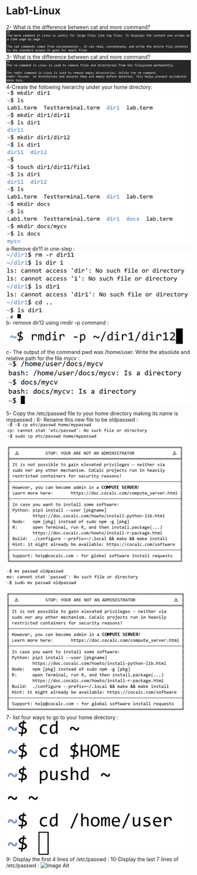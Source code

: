 # Lab1-Linux
2- What is the difference between cat and more command?
  ![Image Alt](https://github.com/Taghreeda20/Lab1-Linux/blob/c3b99842333eefbf6ebddd7a8bbdfb961e39500f/Screenshot%202025-04-05%20222828.png)
3- What is the difference between cat and more command?
 ![Image Alt](https://github.com/Taghreeda20/Lab1-Linux/blob/b7fb229ce67238b1dee93b456247bbb5f1714b58/Screenshot%202025-04-05%20225134.png)
 4-Create the following hierarchy under your home directory:
 ![Image Alt](https://github.com/Taghreeda20/Lab1-Linux/blob/9418eefe0041f38edc8dbfda4ea4cb6a24f34937/Screenshot%202025-04-05%20213319.png)
  a-Remove dir11 in one-step : 
     ![Image Alt](https://github.com/Taghreeda20/Lab1-Linux/blob/2b9fb82545302d6da45929ed74b7e31a5f224954/Screenshot%202025-04-05%20221356.png)
  b- remove dir12 using rmdir –p command : 
     ![Image Alt](https://github.com/Taghreeda20/Lab1-Linux/blob/016f495d06ee812c9ea00e36e93ac5eb101ed659/Screenshot%202025-04-05%20221209.png)
  c- The output of the command pwd was /home/user. Write the absolute and relative path for the file mycv : 
      ![Image Alt](https://github.com/Taghreeda20/Lab1-Linux/blob/ac7465e7a4946a100709b87c69fe0593d079b91e/Screenshot%202025-04-05%20220421.png)
      
  5-  Copy the /etc/passwd file to your home directory making its name is mypasswd :
  6-  Rename this new file to be oldpasswd :
   ![Image Alt](https://github.com/Taghreeda20/Lab1-Linux/blob/ec9a0d45819a3a6d8246fdf6ece3fd4dce95a4b9/Screenshot%202025-04-05%20232900.png)
    ![Image Alt](https://github.com/Taghreeda20/Lab1-Linux/blob/ba29ad670c8cfd048adc5baaa6083c0fc3039252/Screenshot%202025-04-05%20233103.png) 
  7- list four ways to go to your home directory : 
     ![Image Alt](https://github.com/Taghreeda20/Lab1-Linux/blob/8eb6e7250ea87949f1125eedca3b1aa4eb201032/Screenshot%202025-04-05%20233459.png) 
     9- Display the first 4 lines of /etc/passwd :
    10-Display the last 7 lines of /etc/passwd : 
         ![Image Alt]() 


  

   

